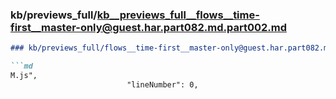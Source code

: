 ### kb/previews_full/kb__previews_full__flows__time-first__master-only@guest.har.part082.md.part002.md

```md
### kb/previews_full/flows__time-first__master-only@guest.har.part082.md (part 002)

```md
M.js",
                          "lineNumber": 0,
             
```

```

```
